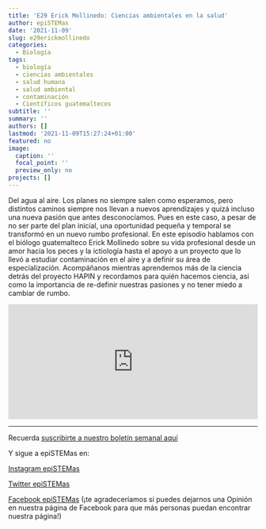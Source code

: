 ```yaml
---
title: 'E29 Erick Mollinedo: Ciencias ambientales en la salud'
author: epiSTEMas
date: '2021-11-09'
slug: e29erickmollinedo
categories:
  - Biología
tags:
  - biología
  - ciencias ambientales
  - salud humana
  - salud ambiental
  - contaminación
  - Científicos guatemaltecos
subtitle: ''
summary: ''
authors: []
lastmod: '2021-11-09T15:27:24+01:00'
featured: no
image:
  caption: ''
  focal_point: ''
  preview_only: no
projects: []
---
```


Del agua al aire. Los planes no siempre salen como esperamos, pero distintos caminos siempre nos llevan a nuevos aprendizajes y quizá incluso una nueva pasión que antes desconocíamos. Pues en este caso, a pesar de no ser parte del plan inicial, una oportunidad pequeña y temporal se transformó en un nuevo rumbo profesional. En este episodio hablamos con el biólogo guatemalteco Erick Mollinedo sobre su vida profesional desde un amor hacia los peces y la ictiología hasta el apoyo a un proyecto que lo llevó a estudiar contaminación en el aire y a definir su área de especialización. Acompáñanos mientras aprendemos más de la ciencia detrás del proyecto HAPIN y recordamos para quién hacemos ciencia, así como la importancia de re-definir nuestras pasiones y no tener miedo a cambiar de rumbo.


<iframe src="https://open.spotify.com/embed/episode/1UhS3GWUdWRapwf1GW0tjU?utm_source=generator&amp;theme=0" width="100%" height="232" frameBorder="0" allowfullscreen="" allow="autoplay; clipboard-write; encrypted-media; fullscreen; picture-in-picture"></iframe>


- - - - -

Recuerda [suscribirte a nuestro boletín semanal aquí](http://eepurl.com/hyEnr1)

Y sigue a epiSTEMas en:

[Instagram epiSTEMas](https://www.instagram.com/epistemas/)  

[Twitter epiSTEMas](https://twitter.com/epiSTEMas_Pod)

[Facebook epiSTEMas](https://www.facebook.com/epiSTEMasPod) (¡te agradeceríamos si puedes dejarnos una Opinión en nuestra página de Facebook para que más personas puedan encontrar nuestra página!)
